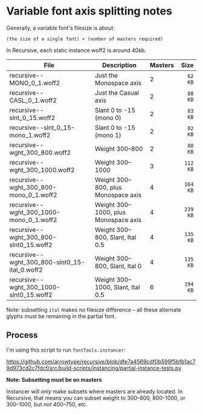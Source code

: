 # Variable font axis splitting notes

Generally, a variable font's filesize is about:

```
(the size of a single font) × (number of masters required)
```

In Recursive, each static instance woff2 is around 40kb.

| File                                            | Description                          | Masters | Size     |
| ----------------------------------------------- | ------------------------------------ | ------- | -------: |
| recursive--MONO_0_1.woff2                       | Just the Monospace axis              | 2       |  `62 KB` |
| recursive--CASL_0_1.woff2                       | Just the Casual axis                 | 2       |  `88 KB` |
| recursive--slnt_0_15.woff2                      | Slant 0 to -15 (mono 0)              | 2       |  `83 KB` |
| recursive--slnt_0_15-mono_1.woff2               | Slant 0 to -15 (mono 1)              | 2       |  `82 KB` |
| recursive--wght_300_800.woff2                   | Weight 300–800                       | 2       |  `80 KB` |
| recursive--wght_300_1000.woff2                  | Weight 300–1000                      | 3       | `112 KB` |
| recursive--wght_300_800-mono_0_1.woff2          | Weight 300–800, plus Monospace axis  | 4       | `164 KB` |
| recursive--wght_300_1000-mono_0_1.woff2         | Weight 300–1000, plus Monospace axis | 4       | `239 KB` |
| recursive--wght_300_800-slnt0_15.woff2          | Weight 300–800, Slant, Ital 0.5      | 4       | `135 KB` |
| recursive--wght_300_800-slnt0_15-ital_0.woff2   | Weight 300–800, Slant, Ital 0        | 4       | `135 KB` |
| recursive--wght_300_1000-slnt0_15.woff2         | Weight 300–1000, Slant, Ital 0.5     | 6       | `194 KB` |

Note: subsetting `ital` makes no filesize difference – all these alternate glyphs must be remaining in the partial font.

## Process

I'm using this script to run `fontTools.instancer`: 

https://github.com/arrowtype/recursive/blob/dfe7a4569cdf0b599f5bfb1ac79d973cd2c7fdcf/src/build-scripts/instancing/partial-instance-tests.py

**Note: Subsetting must be on masters**

Instancer will *only* make subsets where masters are already located. In Recursive, that means you can subset weight to 300–800, 800–1000, or 300–1000, but *not* 400–750, etc.